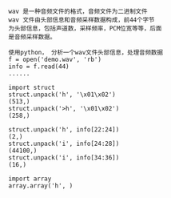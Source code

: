     wav 是一种音频文件的格式，音频文件为二进制文件
    wav 文件由头部信息和音频采样数据构成，前44个字节
    为头部信息，包括声道数，采样频率，PCM位宽等等，后面
    是音频采样数据。
    
    使用python， 分析一个wav文件头部信息，处理音频数据
    f = open('demo.wav', 'rb')
    info = f.read(44)
    ......
    
    import struct
    struct.unpack('h', '\x01\x02')
    (513,)
    struct.unpack('>h', '\x01\x02')
    (258,)

    struct.unpack('h', info[22:24])
    (2,)
    struct.unpack('i', info[24:28])
    (44100,)
    struct.unpack('i', info[34:36])
    (16,)
    
    import array
    array.array('h', )
    
    
    
    
